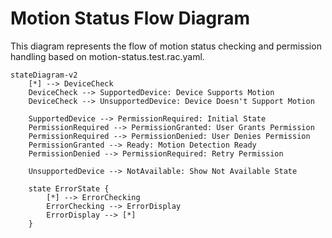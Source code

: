 # Motion Status Flow Diagram

This diagram represents the flow of motion status checking and permission handling based on motion-status.test.rac.yaml.

```mermaid
stateDiagram-v2
    [*] --> DeviceCheck
    DeviceCheck --> SupportedDevice: Device Supports Motion
    DeviceCheck --> UnsupportedDevice: Device Doesn't Support Motion
    
    SupportedDevice --> PermissionRequired: Initial State
    PermissionRequired --> PermissionGranted: User Grants Permission
    PermissionRequired --> PermissionDenied: User Denies Permission
    PermissionGranted --> Ready: Motion Detection Ready
    PermissionDenied --> PermissionRequired: Retry Permission
    
    UnsupportedDevice --> NotAvailable: Show Not Available State
    
    state ErrorState {
        [*] --> ErrorChecking
        ErrorChecking --> ErrorDisplay
        ErrorDisplay --> [*]
    }
``` 